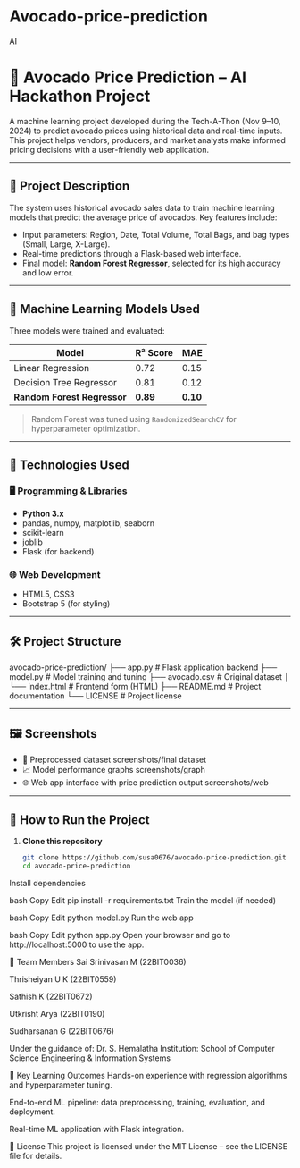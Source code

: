 # Avocado-price-prediction
 AI
# 🥑 Avocado Price Prediction – AI Hackathon Project

A machine learning project developed during the Tech-A-Thon (Nov 9–10, 2024) to predict avocado prices using historical data and real-time inputs. This project helps vendors, producers, and market analysts make informed pricing decisions with a user-friendly web application.

---

## 📌 Project Description

The system uses historical avocado sales data to train machine learning models that predict the average price of avocados. Key features include:

- Input parameters: Region, Date, Total Volume, Total Bags, and bag types (Small, Large, X-Large).
- Real-time predictions through a Flask-based web interface.
- Final model: **Random Forest Regressor**, selected for its high accuracy and low error.

---

## 🧠 Machine Learning Models Used

Three models were trained and evaluated:

| Model                  | R² Score | MAE  |
|-----------------------|----------|------|
| Linear Regression      | 0.72     | 0.15 |
| Decision Tree Regressor| 0.81     | 0.12 |
| **Random Forest Regressor** | **0.89** | **0.10** |

> Random Forest was tuned using `RandomizedSearchCV` for hyperparameter optimization.

---

## 🔧 Technologies Used

### 🖥️ Programming & Libraries
- **Python 3.x**
- pandas, numpy, matplotlib, seaborn
- scikit-learn
- joblib
- Flask (for backend)

### 🌐 Web Development
- HTML5, CSS3
- Bootstrap 5 (for styling)

---

## 🛠️ Project Structure

avocado-price-prediction/
├── app.py # Flask application backend
├── model.py # Model training and tuning
├── avocado.csv # Original dataset
│ └── index.html # Frontend form (HTML)
├── README.md # Project documentation
└── LICENSE # Project license

---

## 🖼️ Screenshots


- 🧹 Preprocessed dataset  screenshots/final dataset
- 📈 Model performance graphs  screenshots/graph
- 🌐 Web app interface with price prediction output screenshots/web

---

## 🧪 How to Run the Project

1. **Clone this repository**
   ```bash
   git clone https://github.com/susa0676/avocado-price-prediction.git
   cd avocado-price-prediction
Install dependencies

bash
Copy
Edit
pip install -r requirements.txt
Train the model (if needed)

bash
Copy
Edit
python model.py
Run the web app

bash
Copy
Edit
python app.py
Open your browser and go to http://localhost:5000 to use the app.

👥 Team Members
Sai Srinivasan M (22BIT0036)

Thrisheiyan U K (22BIT0559)

Sathish K (22BIT0672)

Utkrisht Arya (22BIT0190)

Sudharsanan G (22BIT0676)

Under the guidance of: Dr. S. Hemalatha
Institution: School of Computer Science Engineering & Information Systems

🎯 Key Learning Outcomes
Hands-on experience with regression algorithms and hyperparameter tuning.

End-to-end ML pipeline: data preprocessing, training, evaluation, and deployment.

Real-time ML application with Flask integration.

📄 License
This project is licensed under the MIT License – see the LICENSE file for details.
